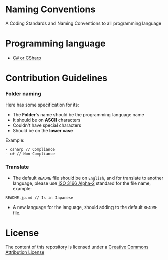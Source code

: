 # Naming Conventions
A Coding Standards and Naming Conventions to all programming language

# Programming language
- [C# or CSharp](csharp/README.md)

# Contribution Guidelines
### Folder naming
Here has some specification for its:
- The **Folder**'s name should be the programming language name
- It should be on **ASCII** characters
- Couldn't have special characters
- Should be on the **lower case**

Example:
```
- csharp // Compliance
- c# // Non-Compliance
```

### Translate
- The default `README` file should be on `English`, and for translate to another language, please use [ISO 3166 Alpha-2](https://en.wikipedia.org/wiki/ISO_3166-1_alpha-2) standard for the file name, example:
```
README.jp.md // Is in Japanese
```
- A new language for the language, should adding to the default `README` file.

# License
The content of this repository is licensed under a [Creative Commons Attribution License](./LICENSE)
